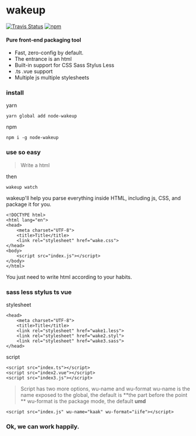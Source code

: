 # wakeup
<p align="left">
  <a href="https://travis-ci.org/channg/wakeup"><img alt="Travis Status" src="https://img.shields.io/travis/channg/wakeup/master.svg?style=flat-square"></a>
  <a href="https://www.npmjs.com/package/node-wakeup"><img alt="npm" src="https://img.shields.io/npm/v/node-wakeup.svg?style=flat-square"></a>
</p>

#### Pure front-end packaging tool
* Fast, zero-config by default.
* The entrance is an html
* Built-in support for CSS Sass Stylus Less
* .ts .vue support 
* Multiple js multiple stylesheets

### install
yarn
```
yarn global add node-wakeup
```
npm
```
npm i -g node-wakeup
```

### use  so easy
> Write a html

then

```
wakeup watch
```
wakeup'll help you parse everything inside HTML, including js, CSS, and package it for you.

```
<!DOCTYPE html>
<html lang="en">
<head>
    <meta charset="UTF-8">
    <title>Title</title>
    <link rel="stylesheet" href="wake.css">
</head>
<body>
	<script src="index.js"></script>
</body>
</html>
```
You just need to write html according to your habits.


### sass less stylus ts vue

stylesheet
```
<head>
    <meta charset="UTF-8">
    <title>Title</title>
    <link rel="stylesheet" href="wake1.less">
    <link rel="stylesheet" href="wake2.styl">
    <link rel="stylesheet" href="wake3.sass">
</head>
```
script
```
<script src="index.ts"></script>
<script src="index2.vue"></script>
<script src="index3.js"></script>
```
> Script has two more options, wu-name and wu-format
> wu-name  is the name exposed to the global, the default is **the part before the point **
> wu-format is the package mode, the default **umd**
```
<script src="index.js" wu-name="kaak" wu-format="iife"></script>
```

### Ok, we can work happily.